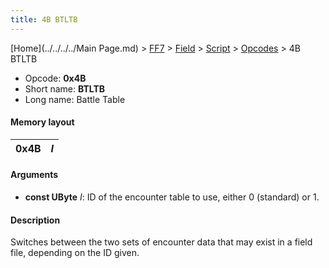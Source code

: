 ```yaml
---
title: 4B BTLTB
---
```


[Home](../../../../Main Page.md) > [FF7](../../../../FF7.md) > [Field](../../../Field.md) > [Script](../../Script.md) > [Opcodes](../Opcodes.md) > 4B BTLTB

-   Opcode: **0x4B**
-   Short name: **BTLTB**
-   Long name: Battle Table

#### Memory layout

| 0x4B | *I* |
|------|-----|

#### Arguments

-   **const UByte** *I*: ID of the encounter table to use, either 0 (standard) or 1.

#### Description

Switches between the two sets of encounter data that may exist in a field file, depending on the ID given.
